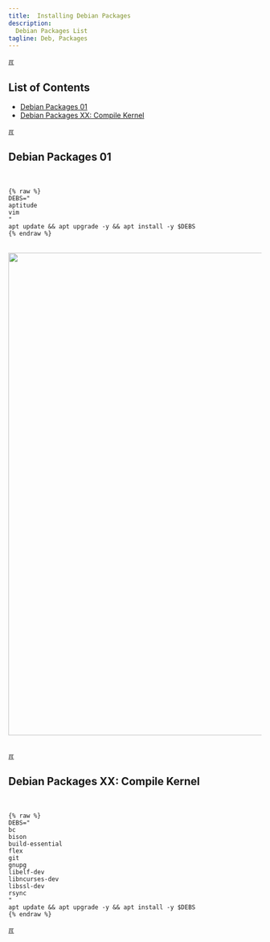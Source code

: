 ```yaml
---
title:  Installing Debian Packages
description:
  Debian Packages List
tagline: Deb, Packages
---
```


[&#x213C;](#idxXXX)<br id="idx00">

## List of Contents
* [Debian Packages 01](#idx01)
* [Debian Packages XX: Compile Kernel](#idx02)

[&#x213C;](#idxXXX)<br id="idx01">

## Debian Packages 01
<br>

```
{% raw %}
DEBS="
aptitude
vim
"
apt update && apt upgrade -y && apt install -y $DEBS
{% endraw %}
```

<br>
<img src="{{ site.baseurl }}/assets/images/dospA-32.jpg" style="width:960px;">
<br><br>

[&#x213C;](#idxXXX)<br id="idx02">

## Debian Packages XX: Compile Kernel
<br>

```
{% raw %}
DEBS="
bc
bison
build-essential
flex
git
gnupg
libelf-dev
libncurses-dev
libssl-dev
rsync
"
apt update && apt upgrade -y && apt install -y $DEBS
{% endraw %}
```

[&#x213C;](#)<br id="idxXXX">

